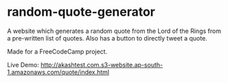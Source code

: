 # random-quote-generator
A website which generates a random quote from the Lord of the Rings from a pre-written list of quotes. Also has a button to directly tweet a quote.

Made for a FreeCodeCamp project.

Live Demo: http://akashtest.com.s3-website.ap-south-1.amazonaws.com/quote/index.html
